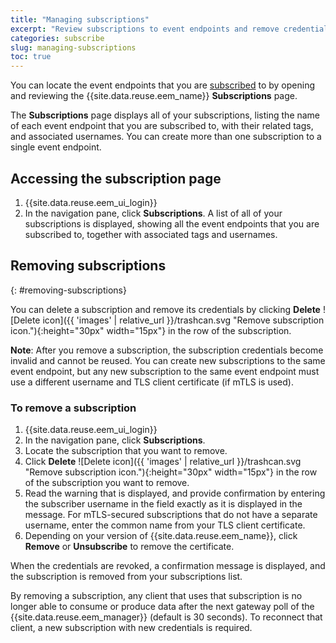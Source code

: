 ```yaml
---
title: "Managing subscriptions"
excerpt: "Review subscriptions to event endpoints and remove credentials when they are no longer required."
categories: subscribe
slug: managing-subscriptions
toc: true
---
```


You can locate the event endpoints that you are [subscribed](../subscribing-to-event-endpoints/) to by opening and reviewing the {{site.data.reuse.eem_name}} **Subscriptions** page.

The **Subscriptions** page displays all of your subscriptions, listing the name of each event endpoint that you are subscribed to, with their related tags, and associated usernames. You can create more than one subscription to a single event endpoint.

## Accessing the subscription page

1. {{site.data.reuse.eem_ui_login}}
2. In the navigation pane, click **Subscriptions**.
    A list of all of your subscriptions is displayed, showing all the event endpoints that you are subscribed to, together with associated tags and usernames.

## Removing subscriptions
{: #removing-subscriptions}

You can delete a subscription and remove its credentials by clicking **Delete** ![Delete icon]({{ 'images' | relative_url }}/trashcan.svg "Remove subscription icon."){:height="30px" width="15px"} in the row of the subscription.

**Note**: After you remove a subscription, the subscription credentials become invalid and cannot be reused. You can create new subscriptions to the same event endpoint, but any new subscription to the same event endpoint must use a different username and TLS client certificate (if mTLS is used).

### To remove a subscription

1. {{site.data.reuse.eem_ui_login}}
2. In the navigation pane, click **Subscriptions**.
3. Locate the subscription that you want to remove.
4. Click **Delete** ![Delete icon]({{ 'images' | relative_url }}/trashcan.svg "Remove subscription icon."){:height="30px" width="15px"} in the row of the subscription you want to remove.
5. Read the warning that is displayed, and provide confirmation by entering the subscriber username in the field exactly as it is displayed in the message. For mTLS-secured subscriptions that do not have a separate username, enter the common name from your TLS client certificate.
6. Depending on your version of {{site.data.reuse.eem_name}}, click **Remove** or **Unsubscribe** to remove the certificate.

When the credentials are revoked, a confirmation message is displayed, and the subscription is removed from your subscriptions list.

By removing a subscription, any client that uses that subscription is no longer able to consume or produce data after the next gateway poll of the {{site.data.reuse.eem_manager}} (default is 30 seconds). To reconnect that client, a new subscription with new credentials is required.